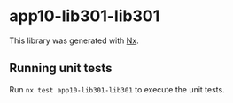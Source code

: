 # app10-lib301-lib301

This library was generated with [Nx](https://nx.dev).

## Running unit tests

Run `nx test app10-lib301-lib301` to execute the unit tests.
